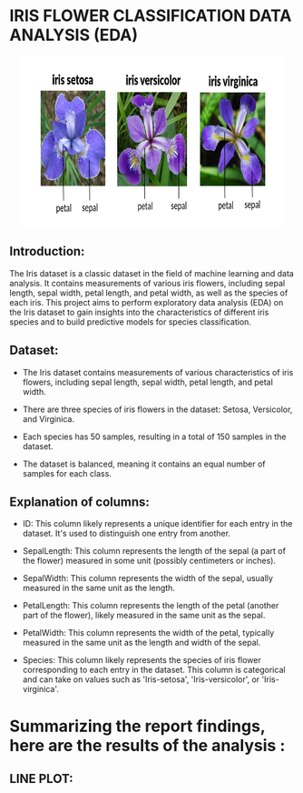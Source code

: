 # IRIS FLOWER CLASSIFICATION DATA ANALYSIS (EDA)

<p align="center">
  <img width="460" height="300" src="iris image/iris flower.png">
</p>

## Introduction:

The Iris dataset is a classic dataset in the field of machine learning and data analysis. It contains measurements of various iris flowers, including sepal length, sepal width, petal length, and petal width, as well as the species of each iris. This project aims to perform exploratory data analysis (EDA) on the Iris dataset to gain insights into the characteristics of different iris species and to build predictive models for species classification.

## Dataset:

- The Iris dataset contains measurements of various characteristics of iris flowers, including sepal length, sepal width, petal length, and petal width.


- There are three species of iris flowers in the dataset: Setosa, Versicolor, and Virginica.


- Each species has 50 samples, resulting in a total of 150 samples in the dataset.


- The dataset is balanced, meaning it contains an equal number of samples for each class.


## Explanation of columns:

- ID: This column likely represents a unique identifier for each entry in the dataset. It's used to distinguish one entry from another.

- SepalLength: This column represents the length of the sepal (a part of the flower) measured in some unit (possibly centimeters or inches).

- SepalWidth: This column represents the width of the sepal, usually measured in the same unit as the length.

- PetalLength: This column represents the length of the petal (another part of the flower), likely measured in the same unit as the sepal.

- PetalWidth: This column represents the width of the petal, typically measured in the same unit as the length and width of the sepal.

- Species: This column likely represents the species of iris flower corresponding to each entry in the dataset. This column is categorical and can take on values such as 'Iris-setosa', 'Iris-versicolor', or 'Iris-virginica'.


# Summarizing the report findings, here are the results of the analysis :

## LINE PLOT:
